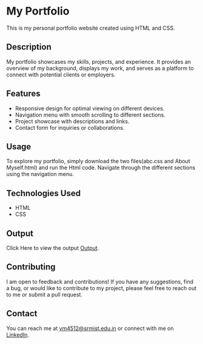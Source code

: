 # My Portfolio

This is my personal portfolio website created using HTML and CSS.

## Description

My portfolio showcases my skills, projects, and experience. It provides an overview of my background, displays my work, and serves as a platform to connect with potential clients or employers.

## Features

- Responsive design for optimal viewing on different devices.
- Navigation menu with smooth scrolling to different sections.
- Project showcase with descriptions and links.
- Contact form for inquiries or collaborations.

## Usage

To explore my portfolio, simply download the two files(abc.css and About Myself.html) and run the Html code. Navigate through the different sections using the navigation menu.

## Technologies Used

- HTML
- CSS

## Output
Click Here to view the output [Output](https://raw.githack.com/WiiWake3101/HTML-CSS/main/About%20Myself.html).


## Contributing

I am open to feedback and contributions! If you have any suggestions, find a bug, or would like to contribute to my project, please feel free to reach out to me or submit a pull request.

## Contact

You can reach me at vm4512@srmist.edu.in or connect with me on [LinkedIn](https://www.linkedin.com/in/vm4512/).
